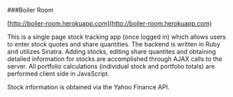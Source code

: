 ###Boiler Room

[http://boiler-room.herokuapp.com](http://boiler-room.herokuapp.com)

This is a single page stock tracking app (once logged in) which allows users to enter stock quotes and share quantities.  The backend is written in Ruby and utilizes Sinatra.  Adding stocks, editing share quantites and obtaining detailed information for stocks are accomplished through AJAX calls to the server.  All portfolio calculations (individual stock and portfolio totals) are performed client side in JavaScript.

Stock information is obtained via the Yahoo Finance API.
